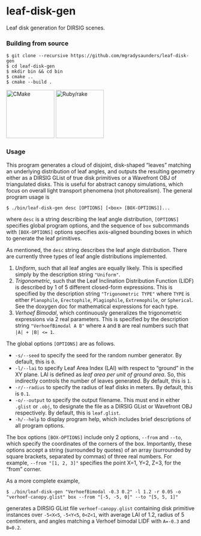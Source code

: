 # leaf-disk-gen

Leaf disk generation for DIRSIG scenes.

### Building from source

```
$ git clone --recursive https://github.com/mgradysaunders/leaf-disk-gen
$ cd leaf-disk-gen
$ mkdir bin && cd bin
$ cmake ..
$ cmake --build .
```

<a href="https://cmake.org"><img alt="CMake" src="https://upload.wikimedia.org/wikipedia/commons/1/13/Cmake.svg" width="128px"></a>
<a href="https://github.com/ruby/rake"><img alt="Ruby/rake" src="https://upload.wikimedia.org/wikipedia/commons/7/73/Ruby_logo.svg" width="128px"></a>

### Usage

This program generates a cloud of disjoint, disk-shaped &ldquo;leaves&rdquo;
matching an underlying distribution of leaf angles, and outputs the resulting
geometry either as a DIRSIG GList of true disk primitives or a Wavefront OBJ 
of triangulated disks. This is useful for abstract canopy simulations, which
focus on overall light transport phenomena (not photorealism).
The general program usage is 
```
$ ./bin/leaf-disk-gen desc [OPTIONS] [<box> [BOX-OPTIONS]]...
```
where `desc` is a string describing the leaf angle distribution,
`[OPTIONS]` specifies global program options, and the sequence of `box` 
subcommands with `[BOX-OPTIONS]` options specifies axis-aligned bounding 
boxes in which to generate the leaf primitives.

As mentioned, the `desc` string describes the leaf angle 
distribution. There are currently three types of leaf angle distributions
implemented.
1. _Uniform_, such that all leaf angles are equally likely. 
This is specified simply by the description string `"Uniform"`.
2. _Trigonometric_, such that the Leaf Inclination Distribution Function
(LIDF) is described by 1 of 5 different closed-form expressions. This
is specified by the description string `"Trigonometric TYPE"` where `TYPE`
is either `Planophile`, `Erectophile`, `Plagiophile`, `Extremophile`,
or `Spherical`. See the doxygen doc for mathematical expressions
for each type.
3. _Verhoef Bimodal_, which continuously generalizes the trigonometric
expressions via 2 real parameters. This is specified by the description 
string `"VerhoefBimodal A B"` where `A` and `B` are real numbers such
that `|A| + |B| <= 1`.

The global options `[OPTIONS]` are as follows.
- `-s/--seed` to specify the seed for the random number generator. By 
default, this is `0`.
- `-l/--lai` to specify Leaf Area Index (LAI) with respect to 
&ldquo;ground&rdquo; in the XY plane. LAI is defined as _leaf area
per unit of ground area_. So, this indirectly controls the number of leaves
generated. By default, this is `1`.
- `-r/--radius` to specify the radius of leaf disks in meters. By default,
this is `0.1`.
- `-o/--output` to specify the output filename. This must end in
either `.glist` or `.obj`, to designate the file as a DIRSIG GList or 
Wavefront OBJ respectively. By default, this is `leaf.glist`.
- `-h/--help` to display program help, which includes brief 
descriptions of all program options.

The box options `[BOX-OPTIONS]` include only 2 options, `--from` 
and `--to`, which specify the coordinates of the corners of the box.
Importantly, these options accept a string (surrounded by quotes) of an
array (surrounded by square brackets, separated by commas) of three real 
numbers. For example, `--from "[1, 2, 3]"` specifies the point X=1, Y=2, 
Z=3, for the &ldquo;from&rdquo; corner.

As a more complete example,
```
$ ./bin/leaf-disk-gen "VerhoefBimodal -0.3 0.2" -l 1.2 -r 0.05 -o "verhoef-canopy.glist" box --from "[-5, -5, 0]" --to "[5, 5, 1]"
```
generates a DIRSIG GList file `verhoef-canopy.glist` containing
disk primitive instances over `-5<X<5`, `-5<Y<5`, `0<Z<1`, with 
average LAI of 1.2, radius of 5 centimeters, and angles matching a 
Verhoef bimodal LIDF with `A=-0.3` and `B=0.2`.
